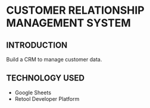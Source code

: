 # CUSTOMER RELATIONSHIP MANAGEMENT SYSTEM

## INTRODUCTION
Build a CRM to manage customer data. 

## TECHNOLOGY USED
- Google Sheets  
- Retool Developer Platform  